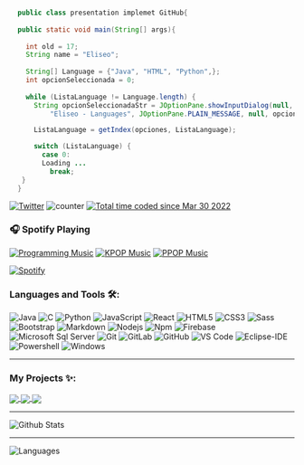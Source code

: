 ```java

  public class presentation implemet GitHub{
  
  public static void main(String[] args){
  
    int old = 17;
    String name = "Eliseo";
    
    String[] Language = {"Java", "HTML", "Python",};
    int opcionSeleccionada = 0;
    
    while (ListaLanguage != Language.length) {
      String opcionSeleccionadaStr = JOptionPane.showInputDialog(null, "Programs studied:",
          "Eliseo - Languages", JOptionPane.PLAIN_MESSAGE, null, opciones, Language[0]).toString();

      ListaLanguage = getIndex(opciones, ListaLanguage);

      switch (ListaLanguage) {
        case 0:
        Loading ...
          break;
   }
  }
```

[![Twitter](https://img.shields.io/badge/twitter-%231DA1F2.svg?&style=for-the-badge&logo=twitter&logoColor=white)](https://twitter.com/EthernalDragon)
<img alt="counter" src="https://komarev.com/ghpvc/?username=Pabszito&color=blue&label=views">
  <a href="https://wakatime.com/@a4098f20-8445-435b-ad0f-959bb34a7837"><img src="https://wakatime.com/badge/user/a4098f20-8445-435b-ad0f-959bb34a7837.svg" alt="Total time coded since Mar 30 2022" /></a>
### :headphones: Spotify Playing

[![Programming Music](https://img.shields.io/badge/Programming%20Music-%231DB954.svg?&style=for-the-badge&logo=spotify&logoColor=white)](https://open.spotify.com/playlist/1FWq5Cu05LmtSHgFEXRnZO?si=FozGJF9nRXq2wTv_JpN2wQ) [![KPOP Music](https://img.shields.io/badge/KPOP%20Music-%231DB954.svg?&style=for-the-badge&logo=spotify&logoColor=white)](https://open.spotify.com/playlist/2DFExFNWYOwQMZy6wUeCxX?si=s1Ndgj8hTg-r8zLlvRgv1Q) [![PPOP Music](https://img.shields.io/badge/PPOP%20Music-%231DB954.svg?&style=for-the-badge&logo=spotify&logoColor=white)](https://open.spotify.com/playlist/58bZKfJFpUl2CwWET1QJ3X?si=259YV8_VRS-IKHsFZMmPTQ)

[![Spotify](https://readme-spotify.warengonzaga.com/api/spotify)](https://open.spotify.com/user/vmt7lpqdatuelp2chw7ur2p2l)

### Languages and Tools 🛠:

![Java](http://img.shields.io/badge/-Java-5B4638?style=flat-square&logo=java&logoColor=ffffff)
![C](http://img.shields.io/badge/-C-A8B9CC?style=flat-square&logo=c&logoColor=ffffff)
![Python](http://img.shields.io/badge/-Python-3776AB?style=flat-square&logo=python&logoColor=ffffff)
![JavaScript](https://img.shields.io/badge/-JavaScript-%23F7DF1C?style=flat-square&logo=javascript&logoColor=000000&labelColor=%23F7DF1C&color=%23FFCE5A)
![React](https://img.shields.io/badge/-React-61DAFB?style=flat-square&logo=react&logoColor=ffffff)
![HTML5](https://img.shields.io/badge/-HTML5-%23E44D27?style=flat-square&logo=html5&logoColor=ffffff)
![CSS3](https://img.shields.io/badge/-CSS3-%231572B6?style=flat-square&logo=css3)
![Sass](https://img.shields.io/badge/-Sass-%23CC6699?style=flat-square&logo=sass&logoColor=ffffff)
![Bootstrap](https://img.shields.io/badge/-Bootstrap-563D7C?style=flat-square&logo=Bootstrap)
![Markdown](https://img.shields.io/badge/-Markdown-000000?style=flat-square&logo=markdown)
![Nodejs](https://img.shields.io/badge/-Nodejs-339933?style=flat-square&logo=Node.js&logoColor=ffffff)
![Npm](https://img.shields.io/badge/-npm-CB3837?style=flat-square&logo=npm)
![Firebase](https://img.shields.io/badge/-Firebase-FFCA28?style=flat-square&logo=firebase&logoColor=ffffff)
![Microsoft Sql Server](https://img.shields.io/badge/-Sql%20Server-CC2927?style=flat-square&logo=microsoft-sql-server&logoColor=ffffff)
![Git](https://img.shields.io/badge/-Git-%23F05032?style=flat-square&logo=git&logoColor=%23ffffff)
![GitLab](https://img.shields.io/badge/-GitLab-FCA121?style=flat-square&logo=gitlab)
![GitHub](https://img.shields.io/badge/-GitHub-181717?style=flat-square&logo=github)
![VS Code](http://img.shields.io/badge/-VS%20Code-007ACC?style=flat-square&logo=visual-studio-code&logoColor=ffffff)
![Eclipse-IDE](http://img.shields.io/badge/-Eclipse-2C2255?style=flat-square&logo=eclipse&logoColor=ffffff)
![Powershell](http://img.shields.io/badge/-Powershell-5391FE?style=flat-square&logo=powershell&logoColor=ffffff)
![Windows](http://img.shields.io/badge/-Windows-0078D6?style=flat-square&logo=windows&logoColor=ffffff)

---

### My Projects ✨:
  
<a href="https://github.com/MrUniverse44/GuardianRFTB2">
  <img align="center" src="https://github-readme-stats.vercel.app/api/pin/?username=MrUniverse44&repo=GuardianRFTB2&theme=tokyonight" />
</a>

<a href="https://github.com/MrUniverse44/PixelSkScoreboard">
 <img align="center" src="https://github-readme-stats.vercel.app/api/pin/?username=MrUniverse44&repo=PixelSkScoreboard&theme=tokyonight" />
</a>

<a href="https://github.com/MrUniverse44/PixelMOTD">
 <img align="center" src="https://github-readme-stats.vercel.app/api/pin/?username=MrUniverse44&repo=PixelMOTD&theme=tokyonight" />
</a>

---


![Github Stats](https://github-readme-stats.vercel.app/api?username=MrUniverse44&show_icons=true&theme=react)

---

![Languages](https://github-readme-stats.vercel.app/api/top-langs/?username=MrUniverse44&layout=compact&theme=react)
